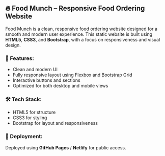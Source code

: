 ## 🔥 Food Munch – Responsive Food Ordering Website

Food Munch is a clean, responsive food ordering website designed for a smooth and modern user experience. This static website is built using **HTML5**, **CSS3**, and **Bootstrap**, with a focus on responsiveness and visual design.

### 🌟 Features:
- Clean and modern UI
- Fully responsive layout using Flexbox and Bootstrap Grid
- Interactive buttons and sections
- Optimized for both desktop and mobile views

### 🛠️ Tech Stack:
- HTML5 for structure
- CSS3 for styling
- Bootstrap for layout and responsiveness

### 🚀 Deployment:
Deployed using **GitHub Pages** / **Netlify** for public access.

